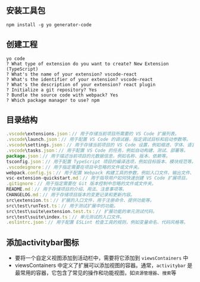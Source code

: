  ## 安装工具包 

```
npm install -g yo generator-code
```

 ## 创建工程 

```
yo code
? What type of extension do you want to create? New Extension (TypeScript)
? What's the name of your extension? vscode-react
? What's the identifier of your extension? vscode-react
? What's the description of your extension? react plugin
? Initialize a git repository? Yes
? Bundle the source code with webpack? Yes
? Which package manager to use? npm
```

 ## 目录结构 

```javascript
.vscode\extensions.json：// 用于存储当前项目所需要的 VS Code 扩展列表。
.vscode\launch.json：// 用于配置 VS Code 的调试器，指定调试目标和启动参数等。
.vscode\settings.json：// 用于存储当前项目的 VS Code 设置，例如缩进、字体、语言等。
.vscode\tasks.json：// 用于配置 VS Code 的任务，例如自动构建、测试、部署等。
package.json：// 用于描述当前项目的元数据信息，例如名称、版本、依赖等。
tsconfig.json：// 用于配置 TypeScript 项目的编译选项，例如目标版本、模块规范等。
.vscodeignore：// 用于指定需要在项目中忽略的文件或文件夹。
webpack.config.js：// 用于配置 Webpack 构建工具的参数，例如入口文件、输出文件、插件等。
vsc-extension-quickstart.md：// 用于指导用户如何快速创建 VS Code 扩展项目。
.gitignore：// 用于指定需要在 Git 版本控制中忽略的文件或文件夹。
README.md：// 用于存储项目的介绍、用法、注意事项等。
CHANGELOG.md：// 用于存储项目版本的变更记录和更新内容。
src\extension.ts：// 扩展的入口文件，用于注册命令、提供功能等。
src\test\runTest.ts：// 用于测试扩展中的功能。
src\test\suite\extension.test.ts：// 扩展功能的单元测试代码。
src\test\suite\index.ts：// 单元测试的入口文件。
.eslintrc.json：// 用于配置 ESLint 检查工具的规则，例如变量命名、代码风格等。
```

 ## 添加activitybar图标 

* 要将一个自定义视图添加到活动栏中，需要将它添加到 `viewsContainers` 中
* viewsContainers 中定义了扩展可以添加视图的容器。通常，`activitybar` 是最常用的容器，它包含了常见的操作和功能视图，如`资源管理器`、`搜索`等
